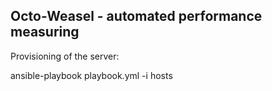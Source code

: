 ## Octo-Weasel - automated performance measuring

Provisioning of the server:

  ansible-playbook playbook.yml -i hosts
